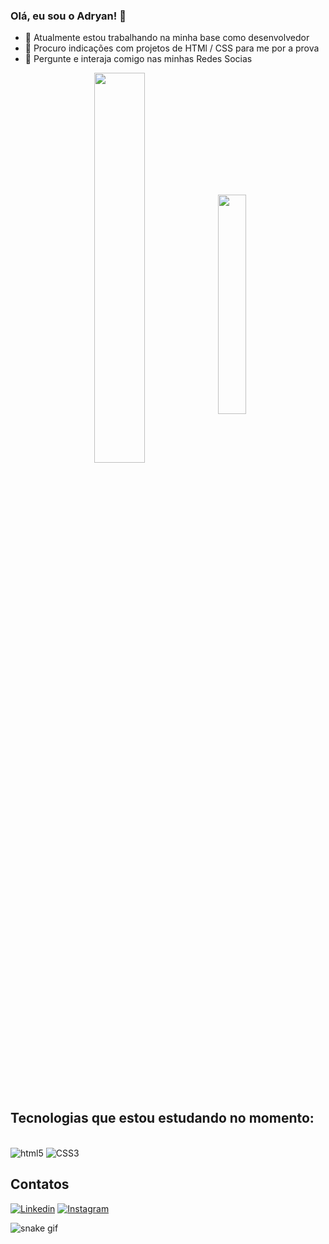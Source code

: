 ### Olá, eu sou o Adryan!  👋

- 🔭 Atualmente estou trabalhando na minha base como desenvolvedor
- 🤔 Procuro indicações com projetos de HTMl / CSS para me por a prova
- 💬 Pergunte e interaja comigo nas minhas Redes Socias

<div  align="center" style="margin-bottom:100px">
<img width=40% align="center"  src="https://github-readme-stats.vercel.app/api?username=adryanrr&show_icons=true&theme=highcontrast" />
<img width=30% align="center" src="https://github-readme-stats.vercel.app/api/top-langs/?username=adryanrr&show_icons=true&theme=highcontrast"(https:github.com/adryanrr) />
 </div>

## Tecnologias que estou estudando no momento:
 
<div style="dispaly: inline_block"><br/>
    <img aling="center" alt="html5" src="https://img.shields.io/badge/HTML5-E34F26?style=for-the-badge&logo=html5&logoColor=white"> 
    <img aling="center" alt="CSS3" src="https://img.shields.io/badge/CSS3-1572B6?style=for-the-badge&logo=css3&logoColor=white"> 
<div>

## Contatos

[![Linkedin](https://img.shields.io/badge/LinkedIn-0077B5?style=for-the-badge&logo=linkedin&logoColor=white)](https://www.linkedin.com/in/adryanrr/)
[![Instagram](https://img.shields.io/badge/Instagram-E4405F?style=for-the-badge&logo=instagram&logoColor=white)](https://instagram.com/_adryanrr)

![snake gif](https://github.com/Adryanrr/Adryanrr/blob/output/github-contribution-grid-snake.svg)
